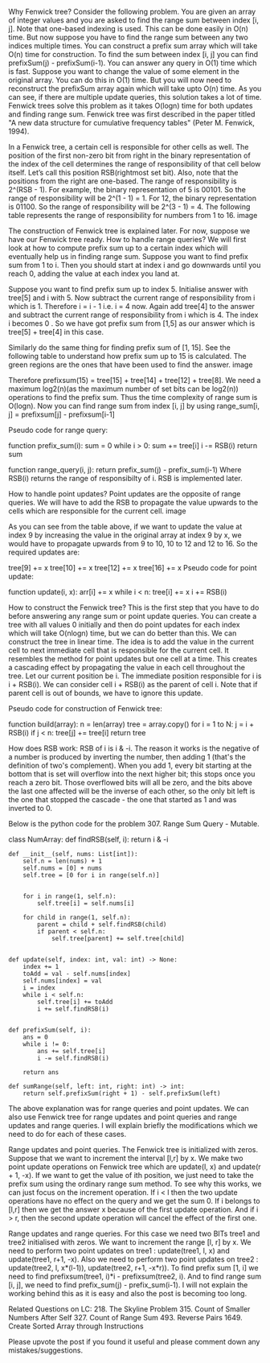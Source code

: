 Why Fenwick tree?
Consider the following problem. You are given an array of integer values and you are asked to find the range sum between index [i, j]. Note that one-based indexing is used. This can be done easily in O(n) time. But now suppose you have to find the range sum between any two indices multiple times. You can construct a prefix sum array which will take O(n) time for construction. To find the sum between index [i, j] you can find prefixSum(j) - prefixSum(i-1). You can answer any query in O(1) time which is fast.
Suppose you want to change the value of some element in the original array. You can do this in O(1) time. But you will now need to reconstruct the prefixSum array again which will take upto O(n) time. As you can see, if there are multiple update queries, this solution takes a lot of time. Fenwick trees solve this problem as it takes O(logn) time for both updates and finding range sum. Fenwick tree was first described in the paper titled "A new data structure for cumulative frequency tables" (Peter M. Fenwick, 1994).

In a Fenwick tree, a certain cell is responsible for other cells as well. The position of the first non-zero bit from right in the binary representation of the index of the cell determines the range of responsibility of that cell below itself. Let’s call this position RSB(rightmost set bit). Also, note that the positions from the right are one-based. The range of responsibility is 2^(RSB - 1).
For example, the binary representation of 5 is 00101. So the range of responsibility will be 2^(1 - 1) = 1. For 12, the binary representation is 01100. So the range of responsibility will be 2^(3 - 1) = 4. The following table represents the range of responsibility for numbers from 1 to 16.
image

The construction of Fenwick tree is explained later. For now, suppose we have our Fenwick tree ready.
How to handle range queries?
We will first look at how to compute prefix sum up to a certain index which will eventually help us in finding range sum. Suppose you want to find prefix sum from 1 to i. Then you should start at index i and go downwards until you reach 0, adding the value at each index you land at.

Suppose you want to find prefix sum up to index 5. Initialise answer with tree[5] and i with 5. Now subtract the current range of responsibility from i which is 1. Therefore i = i - 1 i.e. i = 4 now. Again add tree[4] to the answer and subtract the current range of responsibility from i which is 4. The index i becomes 0 . So we have got prefix sum from [1,5] as our answer which is tree[5] + tree[4] in this case.

Similarly do the same thing for finding prefix sum of [1, 15]. See the following table to understand how prefix sum up to 15 is calculated. The green regions are the ones that have been used to find the answer.
image

Therefore prefixsum(15) = tree[15] + tree[14] + tree[12] + tree[8].
We need a maximum log2(n)(as the maximum number of set bits can be log2(n)) operations to find the prefix sum. Thus the time complexity of range sum is O(logn). Now you can find range sum from index [i, j] by using range_sum[i, j] = prefixsum[j] - prefixsum[i-1]

Pseudo code for range query:

function prefix_sum(i):
	sum = 0
	while i > 0:
		sum += tree[i]
		i  -= RSB(i)
	return sum
	
function range_query(i, j):
	return prefix_sum(j) - prefix_sum(i-1)
Where RSB(i) returns the range of responsibilty of i. RSB is implemented later.

How to handle point updates?
Point updates are the opposite of range queries. We will have to add the RSB to propagate the value upwards to the cells which are responsible for the current cell.
image

As you can see from the table above, if we want to update the value at index 9 by increasing the value in the original array at index 9 by x, we would have to propagate upwards from 9 to 10, 10 to 12 and 12 to 16.
So the required updates are:

tree[9] += x
tree[10] += x
tree[12] += x
tree[16] += x
Pseudo code for point update:

function update(i, x):
	arr[i] += x
	while i < n:
		tree[i] += x
		i += RSB(i)

How to construct the Fenwick tree?
This is the first step that you have to do before answering any range sum or point update queries. You can create a tree with all values 0 initially and then do point updates for each index which will take O(nlogn) time, but we can do better than this.
We can construct the tree in linear time. The idea is to add the value in the current cell to next immediate cell that is responsible for the current cell. It resembles the method for point updates but one cell at a time. This creates a cascading effect by propagating the value in each cell throughout the tree.
Let our current position be i. The immediate position responsible for i is i + RSB(i). We can consider cell i + RSB(i) as the parent of cell i. Note that if parent cell is out of bounds, we have to ignore this update.

Pseudo code for construction of Fenwick tree:

function build(array):
	n = len(array)
	tree = array.copy()
	for i = 1 to N:
		j = i + RSB(i)
		if j < n:
			tree[j] += tree[i]
	return tree

How does RSB work:
RSB of i is i & -i. The reason it works is the negative of a number is produced by inverting the number, then adding 1 (that's the definition of two's complement). When you add 1, every bit starting at the bottom that is set will overflow into the next higher bit; this stops once you reach a zero bit. Those overflowed bits will all be zero, and the bits above the last one affected will be the inverse of each other, so the only bit left is the one that stopped the cascade - the one that started as 1 and was inverted to 0.

Below is the python code for the problem 307. Range Sum Query - Mutable.

class NumArray:
    def findRSB(self, i):
        return i & -i
    
    
    def __init__(self, nums: List[int]):
        self.n = len(nums) + 1
        self.nums = [0] + nums
        self.tree = [0 for i in range(self.n)]
        
        
        for i in range(1, self.n):
            self.tree[i] = self.nums[i]
            
        for child in range(1, self.n):
            parent = child + self.findRSB(child)
            if parent < self.n:
                self.tree[parent] += self.tree[child]
        

    def update(self, index: int, val: int) -> None:
        index += 1
        toAdd = val - self.nums[index]
        self.nums[index] = val
        i = index
        while i < self.n:
            self.tree[i] += toAdd
            i += self.findRSB(i)
        

    def prefixSum(self, i):
        ans = 0
        while i != 0:
            ans += self.tree[i]
            i -= self.findRSB(i)
            
        return ans
    
    def sumRange(self, left: int, right: int) -> int:
        return self.prefixSum(right + 1) - self.prefixSum(left)
The above explanation was for range queries and point updates. We can also use Fenwick tree for range updates and point queries and range updates and range queries. I will explain briefly the modifications which we need to do for each of these cases.

Range updates and point queries.
The Fenwick tree is initialized with zeros. Suppose that we want to increment the interval [l,r] by x. We make two point update operations on Fenwick tree which are update(l, x) and update(r + 1, -x). If we want to get the value of ith position, we just need to take the prefix sum using the ordinary range sum method.
To see why this works, we can just focus on the increment operation. If i < l then the two update operations have no effect on the query and we get the sum 0. If i belongs to [l,r] then we get the answer x because of the first update operation. And if i > r, then the second update operation will cancel the effect of the first one.

Range updates and range queries.
For this case we need two BITs tree1 and tree2 initialised with zeros. We want to increment the range [l, r] by x. We need to perform two point updates on tree1 : update(tree1, l, x) and update(tree1, r+1, -x). Also we need to perform two point updates on tree2 : update(tree2, l, x*(l-1)), update(tree2, r+1, -x*r)).
To find prefix sum [1, i] we need to find prefixsum(tree1, i)*i - prefixsum(tree2, i). And to find range sum [i, j], we need to find prefix_sum(j) - prefix_sum(i-1). I will not explain the working behind this as it is easy and also the post is becoming too long.

Related Questions on LC:
218. The Skyline Problem
315. Count of Smaller Numbers After Self
327. Count of Range Sum
493. Reverse Pairs
1649. Create Sorted Array through Instructions

Please upvote the post if you found it useful and please comment down any mistakes/suggestions.